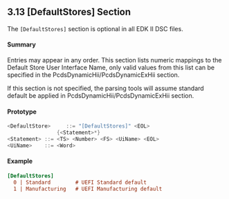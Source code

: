 <!--- @file
  3.13 [DefaultStores] Section

  Copyright (c) 2006-2018, Intel Corporation. All rights reserved.<BR>

  Redistribution and use in source (original document form) and 'compiled'
  forms (converted to PDF, epub, HTML and other formats) with or without
  modification, are permitted provided that the following conditions are met:

  1) Redistributions of source code (original document form) must retain the
     above copyright notice, this list of conditions and the following
     disclaimer as the first lines of this file unmodified.

  2) Redistributions in compiled form (transformed to other DTDs, converted to
     PDF, epub, HTML and other formats) must reproduce the above copyright
     notice, this list of conditions and the following disclaimer in the
     documentation and/or other materials provided with the distribution.

  THIS DOCUMENTATION IS PROVIDED BY TIANOCORE PROJECT "AS IS" AND ANY EXPRESS OR
  IMPLIED WARRANTIES, INCLUDING, BUT NOT LIMITED TO, THE IMPLIED WARRANTIES OF
  MERCHANTABILITY AND FITNESS FOR A PARTICULAR PURPOSE ARE DISCLAIMED. IN NO
  EVENT SHALL TIANOCORE PROJECT  BE LIABLE FOR ANY DIRECT, INDIRECT, INCIDENTAL,
  SPECIAL, EXEMPLARY, OR CONSEQUENTIAL DAMAGES (INCLUDING, BUT NOT LIMITED TO,
  PROCUREMENT OF SUBSTITUTE GOODS OR SERVICES; LOSS OF USE, DATA, OR PROFITS;
  OR BUSINESS INTERRUPTION) HOWEVER CAUSED AND ON ANY THEORY OF LIABILITY,
  WHETHER IN CONTRACT, STRICT LIABILITY, OR TORT (INCLUDING NEGLIGENCE OR
  OTHERWISE) ARISING IN ANY WAY OUT OF THE USE OF THIS DOCUMENTATION, EVEN IF
  ADVISED OF THE POSSIBILITY OF SUCH DAMAGE.

-->

## 3.13 [DefaultStores] Section

The `[DefaultStores]` section is optional in all EDK II DSC files.

#### Summary

Entries may appear in any order. This section lists numeric mappings to the 
Default Store User Interface Name, only valid values from this list can be 
specified in the PcdsDynamicHii/PcdsDynamicExHii section.

If this section is not specified, the parsing tools will assume standard default
be applied in PcdsDynamicHii/PcdsDynamicExHii section.

#### Prototype

```c
<DefaultStore>     ::= "[DefaultStores]" <EOL>
                {<Statement>*}
<Statement> ::= <TS> <Number> <FS> <UiName> <EOL>
<UiName>    ::= <Word>
```

#### Example

```ini
[DefaultStores]
  0 | Standard        # UEFI Standard default
  1 | Manufacturing   # UEFI Manufacturing default
```
